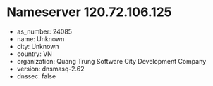 # Nameserver 120.72.106.125

* as_number: 24085
* name: Unknown
* city: Unknown
* country: VN
* organization: Quang Trung Software City Development Company
* version: dnsmasq-2.62
* dnssec: false
